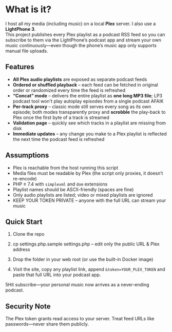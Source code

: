 # What is it?

I host all my media (including music) on a local **Plex** server. I also use a **LightPhone 3**.  
This project publishes every Plex playlist as a podcast RSS feed so you can subscribe to them via the LightPhone’s podcast app and stream your own music continuously—even though the phone’s music app only supports manual file uploads.

## Features

- **All Plex audio playlists** are exposed as separate podcast feeds  
- **Ordered or shuffled playback** – each feed can be fetched in original order or randomized every time the feed is refreshed  
- **“Concat” mode** – delivers the entire playlist as **one long MP3 file**; LP3 podcast tool won't play autoplay episodes from a single podcast AFAIK 
- **Per-track proxy** – classic mode still serves every song as its own episode; both modes transparently proxy and **scrobble** the play-back to Plex once the first byte of a track is streamed  
- **Validation page** – quickly see which tracks in a playlist are missing from disk  
- **Immediate updates** – any change you make to a Plex playlist is reflected the next time the podcast feed is refreshed

## Assumptions

- Plex is reachable from the host running this script  
- Media files must be readable by Plex (the script only proxies, it doesn’t re-encode)  
- PHP ≥ 7.4 with `simplexml` and `dom` extensions  
- Playlist names should be ASCII-friendly (spaces are fine)  
- Only audio playlists are listed; video or mixed playlists are ignored
- KEEP YOUR TOKEN PRIVATE – anyone with the full URL can stream your music

## Quick Start

1. Clone the repo

2. cp settings.php.sample settings.php – edit only the public URL & Plex address

3. Drop the folder in your web root (or use the built-in Docker image)

4. Visit the site, copy any playlist link, append
`&token=YOUR_PLEX_TOKEN`
and paste that full URL into your podcast app.

5Hit subscribe—your personal music now arrives as a never-ending podcast.

## Security Note

The Plex token grants read access to your server.
Treat feed URLs like passwords—never share them publicly.